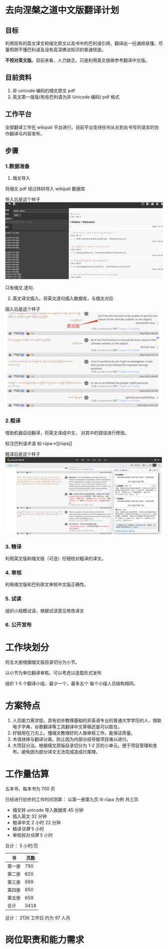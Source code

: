 # 去向涅槃之道中文版翻译计划

## 目标

利用现有的英文译文和缅文原文以及书中的巴利语引用，翻译出一份通顺易懂，尽量照顾不懂巴利语及没有高深佛法知识的普通信徒。

**不校对英文版**。目前来看，人力缺乏。只是利用英文版做参考翻译中文版。

## 目前资料

1.  非 unicode 编码的缅文原文 pdf
2.  英文第一版版(有些巴利语为非 Unicode 编码) pdf 格式

## 工作平台

全部翻译工作在 wikipali 平台进行。目前平台支持任何从左到右书写的语言的协作翻译与内容发布。

## 步骤

### 1.数据准备

1. 缅文导入

将缅文 pdf 经过转码导入 wikipali 数据库

导入后是这个样子
![缅文导入](imgs/bumese_import.png)

只有缅文.逐句.

2. 英文译文插入。将英文逐句插入数据库，与缅文对应

插入后是这个样子
![中文导入](imgs/chinese_import.png)

### 2.粗译

借助机器自动翻译，将英文译成中文，
对其中的错误进行修改。

标注巴利语术语 如 rūpa->\[\[rūpa\]\]

粗译后是这个样子
![草稿](imgs/draft.png)

### 3. 精译

利用英文版和缅文版（可选）仔细校对粗译的译文。

### 4. 审核

利用缅文版和巴利原文审核中文版正确性。

### 5. 试读

组织小规模试读。根据试读意见修改译文

### 6. 公开发布

# 工作块划分

将五大册根据缅文版目录切分为小节。

以小节为单位翻译审核。可以考虑以连载形式发布

组织 1-5 个翻译小组，最少一个，最多五个 每个小组人员结构相同。

# 方案特点

1. 人员能力需求低。具有初步教理基础的非英语专业的普通大学学历的人，借助电子字典，谷歌翻译等工具翻译中文草稿还是可以胜任。
2. 好钢用在刀刃上。懂缅文教理好的人做审核工作。能保证质量。
3. 术语抉择与翻译分离。防止因为内部分歧导致项目难以进行。
4. 大项目分治。根据缅文原版目录切分为 1-2 页的小单元。便于项目管理和发布。避免因为部分译文无法完成造成烂尾楼。

# 工作量估算

五本书，每本书为 700 页

已经进行初步的工作时间测算：
以第一册第九页 Iti rūpa 为例 共三页

-   缅文转 unicode 导入数据库 45 分钟
-   插入英文 32 分钟
-   粗译中文 2 小时 22 分钟
-   精译*估算* 5 小时
-   审核校对*估算* 5 小时

合计： 5 小时/页

| 书     | 页数 |
| ------ | ---- |
| 第一册 | 790  |
| 第二册 | 620  |
| 第三册 | 699  |
| 第四册 | 650  |
| 第五册 | 659  |
| 合计   | 3418 |

总计： 2136 工作日 约为 97 人月

# 岗位职责和能力需求
